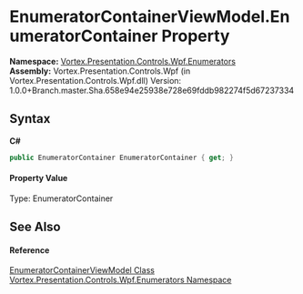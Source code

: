 # EnumeratorContainerViewModel.EnumeratorContainer Property 
 

**Namespace:**&nbsp;<a href="N_Vortex_Presentation_Controls_Wpf_Enumerators.md">Vortex.Presentation.Controls.Wpf.Enumerators</a><br />**Assembly:**&nbsp;Vortex.Presentation.Controls.Wpf (in Vortex.Presentation.Controls.Wpf.dll) Version: 1.0.0+Branch.master.Sha.658e94e25938e728e69fddb982274f5d67237334

## Syntax

**C#**<br />
``` C#
public EnumeratorContainer EnumeratorContainer { get; }
```


#### Property Value
Type: EnumeratorContainer

## See Also


#### Reference
<a href="T_Vortex_Presentation_Controls_Wpf_Enumerators_EnumeratorContainerViewModel.md">EnumeratorContainerViewModel Class</a><br /><a href="N_Vortex_Presentation_Controls_Wpf_Enumerators.md">Vortex.Presentation.Controls.Wpf.Enumerators Namespace</a><br />
